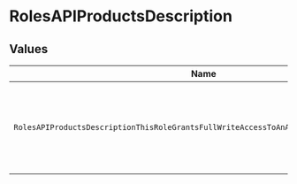 # RolesAPIProductsDescription


## Values

| Name                                                                                   | Value                                                                                  |
| -------------------------------------------------------------------------------------- | -------------------------------------------------------------------------------------- |
| `RolesAPIProductsDescriptionThisRoleGrantsFullWriteAccessToAnAPIProductAndItsVersions` | This role grants full write access to an API product and its versions.                 |
